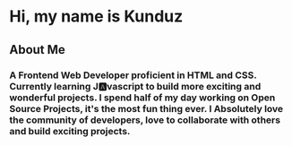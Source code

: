 # Hi, my name is Kunduz
## About Me
### A Frontend Web Developer proficient in HTML and CSS. Currently learning J🅰️vascript to build more exciting and wonderful projects. I spend half of my day working on Open Source Projects, it's the most fun thing ever. I Absolutely love the community of developers, love to collaborate with others and build exciting projects.
